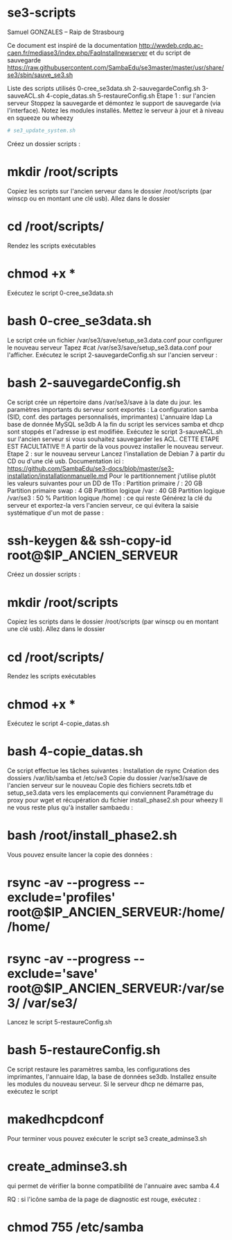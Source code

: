 # se3-scripts

Samuel GONZALES – Raip de Strasbourg

Ce document est inspiré de la documentation
http://wwdeb.crdp.ac-caen.fr/mediase3/index.php/FaqInstallnewserver
et du script de sauvegarde
https://raw.githubusercontent.com/SambaEdu/se3master/master/usr/share/se3/sbin/sauve_se3.sh

Liste des scripts utilisés
0-cree_se3data.sh
2-sauvegardeConfig.sh
3-sauveACL.sh
4-copie_datas.sh
5-restaureConfig.sh
Etape 1 : sur l'ancien serveur
Stoppez la sauvegarde et démontez le support de sauvegarde (via l'interface).
Notez les modules installés.
Mettez le serveur à jour et à niveau en squeeze ou wheezy 
```sh
# se3_update_system.sh 
```
Créez un dossier scripts :
# mkdir /root/scripts
Copiez les scripts sur l'ancien serveur dans le dossier /root/scripts (par winscp ou en montant une clé usb).
Allez dans le dossier 
# cd /root/scripts/
Rendez les scripts exécutables 
# chmod +x *
Exécutez le script 0-cree_se3data.sh
# bash 0-cree_se3data.sh
Le script crée un fichier /var/se3/save/setup_se3.data.conf pour configurer le nouveau serveur 
Tapez
#cat /var/se3/save/setup_se3.data.conf
pour l'afficher.
Exécutez le script 2-sauvegardeConfig.sh sur l'ancien serveur :
# bash 2-sauvegardeConfig.sh
Ce script crée un répertoire dans /var/se3/save à la date du jour. les paramètres importants du serveur sont exportés :
La configuration samba (SID, conf. des partages personnalisés, imprimantes)
L'annuaire ldap
La base de donnée MySQL se3db
A la fin du script les services samba et dhcp sont stoppés et l'adresse ip est modifiée.
Exécutez le script 3-sauveACL.sh sur l'ancien serveur si vous souhaitez sauvegarder les ACL. CETTE ETAPE EST FACULTATIVE !!
A partir de là vous pouvez installer le nouveau serveur. 
Etape 2 : sur le nouveau serveur
Lancez l'installation de Debian 7 à partir du CD ou d'une clé usb. Documentation ici :
https://github.com/SambaEdu/se3-docs/blob/master/se3-installation/installationmanuelle.md
Pour le partitionnement j'utilise plutôt les valeurs suivantes pour un DD de 1To :
Partition primaire / : 20 GB 
Partition primaire swap : 4 GB
Partition logique /var : 40 GB
Partition logique /var/se3 : 50 %
Partition logique /home) : ce qui reste
Générez la clé du serveur et exportez-la vers l'ancien serveur, ce qui évitera la saisie systématique d'un mot de passe :
# ssh-keygen && ssh-copy-id root@$IP_ANCIEN_SERVEUR
Créez un dossier scripts :
# mkdir /root/scripts
Copiez les scripts dans le dossier /root/scripts (par winscp ou en montant une clé usb).
Allez dans le dossier
# cd /root/scripts/
Rendez les scripts exécutables
# chmod +x *
Exécutez le script 4-copie_datas.sh
# bash 4-copie_datas.sh
Ce script effectue les tâches suivantes :
Installation de rsync
Création des dossiers /var/lib/samba et /etc/se3
Copie du dossier /var/se3/save de l'ancien serveur sur le nouveau
Copie des fichiers secrets.tdb et setup_se3.data vers les emplacements qui conviennent
Paramétrage du proxy pour wget et récupération du fichier install_phase2.sh pour wheezy
Il ne vous reste plus qu'à installer sambaedu :
# bash /root/install_phase2.sh
Vous pouvez ensuite lancer la copie des données :
# rsync -av --progress --exclude='profiles' root@$IP_ANCIEN_SERVEUR:/home/ /home/
# rsync -av --progress --exclude='save' root@$IP_ANCIEN_SERVEUR:/var/se3/ /var/se3/
Lancez le script 5-restaureConfig.sh
# bash 5-restaureConfig.sh
Ce script restaure les paramètres samba, les configurations des imprimantes, l'annuaire ldap, la base de données se3db.
Installez ensuite les modules du nouveau serveur. Si le serveur dhcp ne démarre pas, exécutez le script
# makedhcpdconf
Pour terminer vous pouvez exécuter le script se3 create_adminse3.sh
# create_adminse3.sh
qui permet de vérifier la bonne compatibilité de l'annuaire avec samba 4.4

RQ : si l'icône samba de la page de diagnostic est rouge, exécutez :
# chmod 755 /etc/samba
